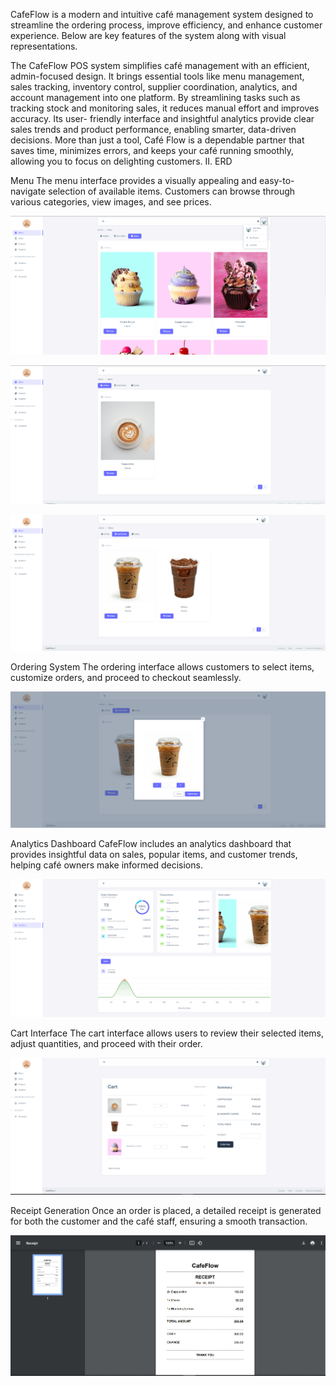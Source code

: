CafeFlow is a modern and intuitive café management system designed to streamline the ordering process, improve efficiency, and enhance customer experience. Below are key features of the system along with visual representations.

The CafeFlow POS system simplifies café management with an efficient, admin-focused design. It brings essential tools like menu management, sales tracking, inventory control, supplier coordination, analytics, and account management into one platform. By streamlining tasks such as tracking stock and monitoring sales, it reduces manual effort and improves accuracy. Its user- friendly interface and insightful analytics provide clear sales trends and product performance, enabling smarter, data-driven decisions. More than just a tool, Café Flow is a dependable partner that saves time, minimizes errors, and keeps your café running smoothly, allowing you to focus on delighting customers. II. ERD

Menu
The menu interface provides a visually appealing and easy-to-navigate selection of available items. Customers can browse through various categories, view images, and see prices.

![alt text](public/assets/img/screenshots/image.png)

![alt text](public/assets/img/screenshots/image-1.png)

![alt text](public/assets/img/screenshots/image-2.png)

Ordering System
The ordering interface allows customers to select items, customize orders, and proceed to checkout seamlessly.

![alt text](public/assets/img/screenshots/image-4.png)

Analytics Dashboard
CafeFlow includes an analytics dashboard that provides insightful data on sales, popular items, and customer trends, helping café owners make informed decisions.

![alt text](public/assets/img/screenshots/image-3.png)

Cart Interface
The cart interface allows users to review their selected items, adjust quantities, and proceed with their order.

![alt text](public/assets/img/screenshots/image-5.png)

Receipt Generation
Once an order is placed, a detailed receipt is generated for both the customer and the café staff, ensuring a smooth transaction.

![alt text](public/assets/img/screenshots/image-6.png)

